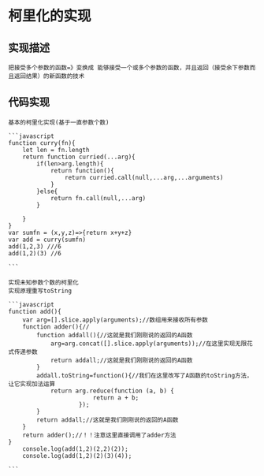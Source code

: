 # 柯里化的实现

## 实现描述

    把接受多个参数的函数=》变换成 能够接受一个或多个参数的函数，并且返回（接受余下参数而且返回结果）的新函数的技术

## 代码实现

    基本的柯里化实现(基于一直参数个数)

    ```javascript
    function curry(fn){
        let len = fn.length 
        return function curried(...arg){
            if(len>arg.length){
                return function(){
                    return curried.call(null,...arg,...arguments) 
                }
            }else{
                return fn.call(null,...arg)
            }
            
        }
    }
    var sumfn = (x,y,z)=>{return x+y+z}
    var add = curry(sumfn)
    add(1,2,3) ///6
    add(1,2)(3) //6

    ```

    实现未知参数个数的柯里化
    实现原理重写toString

    ```javascript
    function add(){
        var arg=[].slice.apply(arguments);//数组用来接收所有参数
        function adder(){//
            function addall(){//这就是我们刚刚说的返回的A函数
                arg=arg.concat([].slice.apply(arguments));//在这里实现无限花式传递参数
                return addall;//这就是我们刚刚说的返回的A函数
            }
            addall.toString=function(){//我们在这里改写了A函数的toString方法，让它实现加法运算
                return arg.reduce(function (a, b) {
                            return a + b;
                        }); 
            }
            return addall;//这就是我们刚刚说的返回的A函数
        }
        return adder();//！！注意这里直接调用了adder方法
    }
        console.log(add(1,2)(2,2)(2));
        console.log(add(1,2)(2)(3)(4));

    ```
